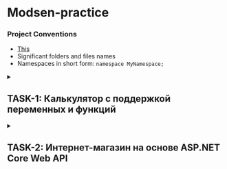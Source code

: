 # Modsen-practice

### Project Conventions
- [This](https://google.github.io/styleguide/csharp-style.html)
- Significant folders and files names
- Namespaces in short form: `namespace MyNamespace;`

<details>
<summary>
<h2> TASK-1: Калькулятор с поддержкой переменных и функций </h2>
</summary>

 <details>
<summary> <h3> Описание </h3> </summary>
	Необходимо создать программу, которая будет функционировать как калькулятор
с поддержкой переменных и пользовательских функций. Программа должна
предоставлять пользователю интерфейс для ввода математических выражений,
которые могут содержать числа, операторы (сложение, вычитание, умножение,
деление), скобки, переменные и пользовательские функции.
 </details>
 <details>
	 <summary> <h3> Требования </h3> </summary>
1. Напишите программу, которая будет работать как калькулятор, позволяющий
пользователю выполнять математические операции, а также использовать
переменные и определять свои функции. <br/>
2. Программа должна предложить пользователю ввести выражение. Выражение
может содержать числа, операторы (сложение, вычитание, умножение, деление),
скобки, переменные и пользовательские функции. <br/>
3. Реализуйте парсинг введенного выражения и его вычисление. Поддержите
обработку ошибок ввода. <br/>
4. Для переменных реализуйте возможность их определения и использования.
Например, пользователь может ввести "x = 5" и затем использовать переменную x
в дальнейших выражениях. <br/>
5. Поддержите определение пользовательских функций. Например, пользователь
может определить функцию "f(x,y) = x+y " и затем использовать эту функцию в
дальнейших вычислениях. <br/>
6. Обеспечьте возможность работы с дробными числами и отрицательными
числами. <br/>
7. Предложите пользователю возможность выхода из программы или ввода
нового выражения после каждого вычисления. <br/>
8. Напишите тесты для вашей программы, чтобы убедиться в ее корректной
работы <br/>
 </details>
<details>
<summary> <h3> Project Backlog </h3> </summary> 

- **интерфейс**
  <br/>UI-фреймворк: WPF
  
	 1. основная вкладка:<br/>
		 -поле ввода выражений(вычисление динамически, т.е. при вводе значения парсер сразу вычисляет выражение, при малейшем изменении значение в поле вывода меняется)<br/>
		 -поле вывода(при нажатии на поле, вся выведенная информация -перемещается в поле ввода, поле вывода чистится)<br/>
		 -кнопка с меню ввода переменных<br/>
		 -кнопка с меню ввода функций<br/>
	 2. меню ввода переменных:<br/>
		 -поле для ввода имени переменной<br/>
		 -поле для ввода значения переменной<br/>
		 -кнопка добавления переменной<br/>
	 3. меню ввода функций:<br/>
		 -кнопка для добавления полей ввода аргументов<br/>
		 -поля, добавляемые по кнопке, для ввода аргументов(переменных функции)<br/>
		 -поле ввода алгоритма функции(Пример: x+y\*2)<br/>
		 -поле добавления функции<br/>
- **парсер**
	 1. парсинг выражения в структуру данных
	 2. замена переменных на их значения
	 3. замена функций на результат их выполнения
- **класс вычисления распаршенных данных**
	 1. вызывает парсер и получает структуру данных, хранящую выражение
	 2. проходится по структуре данных и выполняет вычисления
	 3. учитывает порядок операторов и скобок
	 4. обработка ошибок(деление на 0 и т.п.)
- **определение пользовательских переменных**
	 1. словарь с ключами и их значениями
	 2. проверка повторяющихся ключей и если такой существует - предложить пользователю замену
- **выполнение пользовательских функций**
	 1. словарь с ключами и объектами класса функции
	 2. класс функции, содержащий в себе конструктор, принимающий params double\[\]
	 3. при получении параметров и строки функции - парсит с помощью **парсер** выражение и записывает в переменную результата своё значение.
- **тесты**
	 1. создать тесты для операторов
  	 2. создать тесты с различными скобками
  	 3. создать тесты с функциями в функциях
  	 4. создать тесты с использованием переменных
  	 5. создать тесты с передачей переменных в функции
  	 6. создать тесты с наложением операторов друг на друга
 - **обработка ошибок**
</details>
</details>

<details>
<summary>
<h2> TASK-2: Интернет-магазин на основе ASP.NET Core Web API </h2>
</summary>

<details>
	<summary> <h3> Описание </h3> </summary>
Данное задание рассчитано на выполнение в течение двух недель. Основной
целью проекта является разработка интернет-магазина с использованием ASP.NET
Core Web API. Проект включает в себя создание функционала для управления
товарами, категориями, заказами и элементами заказов в базе данных.
Дополнительно предусмотрен механизм аутентификации пользователей для
обеспечения безопасности системы.
</details>

<details>
	<summary> <h3> Неделя 1 </h3> </summary>

#### Разработка структуры и архитектуры.
Постройте концептуальное решение для вашего проекта, опираясь на N-Layer
Architecture. Разделите проект на уровни: Presentation Layer, Business Logic Layer,
Data Access Layer. Начните разработку Data Access Layer, который будет
обеспечивать взаимодействие с базой данных. **Создайте модели,
соответствующие таблицам базы данных, таким как:**
- Таблица Products: содержит информацию о товарах.
- Таблица Categories: содержит информацию о категориях товаров.
- Таблица Orders: содержит информацию о заказах с ссылкой на таблицу Users.
- Таблица OrderItems: содержит информацию о товарах в каждом заказе с
ссылкой на таблицу Products.
- Таблица Users: содержит информацию о пользователях.

#### Требования к взаимодействию с базой данных
- Для работы с базой данных используйте EF Core.
- Примените подход Code First для создания схемы базы данных.
- Воспользуйтесь EF Fluent API для конфигурации моделей.
- Для управления изменениями в схеме базы данных применяйте миграции.

#### Реализация репозиториев
Начните создавать необходимые репозитории для взаимодействия с базой
данных. Реализуйте репозитории для товаров, категорий, заказов, товаров в
заказах и пользователей. Ожидаемый функционал включает:
- Создание, чтение, обновление и удаление товаров.
- Получение списка всех товаров.
- Получение подробной информации о конкретном товаре по его Id.
- Получение товаров по определенной категории.
- Создание, чтение, обновление и удаление категорий.
- Возможность просмотра всех категорий.
- Создание новых заказов.
- Получение списка всех заказов.
- Получение всех заказов по конкретному пользователю.
- Получение информации о конкретном заказе по его Id, включая состав
заказанных товаров и их количества.

**Асинхронное программирование** Внедрите асинхронное программирование для
работы с базой данных, используя асинхронные методы в репозиториях для
обеспечения эффективной и отзывчивой работы с базой данных.<br/>
Начните реализацию Business Logic Layer. Создайте классы, которые будут
использоваться как входные параметры и выходные данные в сервисах.
Определите интерфейсы с методами для всех сервисов на основе этих классов.
Добавьте валидацию входных параметров (классов) через FluentValidation.
</details>

<details>
	<summary> <h3> Неделя 2 </h3> </summary>
Продолжайте разрабатывать Business Logic Layer. Сделайте реализацию всех
интерфейсов для сервисов и соответствующих методов. Внутри сервисов
тщательно проверяйте корректность входных данных и условий выполнения
операций. В случае обнаружения некорректных данных или отсутствия
необходимых условий, выбрасывайте свои собственные исключения с четкими
сообщениями об ошибке. Например, при попытке аутентификации пользователя,
если указанный пользователь не найден, выбрасывайте исключение. Аналогично,
перед удалением или обновлением модели, проверяйте ее существование, и в
случае отсутствия выбрасывайте соответствующее исключение. <br/>
Добавьте функционал для регистрации новых пользователей и аутентификации
пользователей через JWT. Создайте необходимые сервисы для этих операций,
включая мапперы для удобного преобразования классов с похожими данными.<br/>
	Затем приступите к разработке Presentation Layer.<br/>
	В рамках данного проекта создайте контроллеры с минимальной логикой.
Контроллеры должны вызывать соответствующие сервисы и возвращать результат
клиенту. Все исключительные ситуации, включая ошибки, должны обрабатываться
через глобальный обработчик исключений. Глобальный обработчик должен
обеспечивать централизованное управление исключениями для всего
приложения, предоставляя клиенту понятные ошибки.<br/>
	Настройте созданные валидаторы через FluentValidation, чтобы они автоматически
выполняли валидацию входных параметров при вызове соответствующих
сервисов. Реализуйте принцип Automatic Validation, где система автоматически
применяет валидацию, не требуя явного вызова из кода.<br/>
	Убедитесь, что ваши валидаторы подключены к соответствующим классам входных
параметров сервисов. Кроме того, ваши контроллеры в Presentation Layer должны
автоматически инициировать валидацию, когда получают запросы от клиента.<br/>
</details>
</details>

